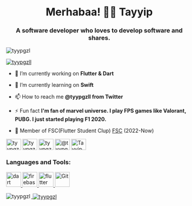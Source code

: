 <h1 align="center">Merhabaa! 👋🏻 Tayyip</h1>
</b>
<h3 align="center">A software developer who loves to develop software and shares.</h3>

<p align="left"> <img src="https://komarev.com/ghpvc/?username=tyypgzl&label=Profile%20views&color=0e75b6&style=flat" alt="tyypgzl" /> </p>


<p align="left"> <a href="https://twitter.com/tyypgzll" target="blank"><img src="https://img.shields.io/twitter/follow/tyypgzll?logo=twitter&style=for-the-badge" alt="tyypgzll" /></a> </p>

- 🔭 I’m currently working on **Flutter & Dart**

- 🌱 I’m currently learning on **Swift**

- 📫 How to reach me **@tyypgzll from Twitter**

- ⚡ Fun fact **I'm fan of marvel universe. I play FPS games like Valorant, PUBG. I just started playing F1 2020.**

- 💼 Member of FSC(Flutter Student Clup) [ FSC](https://twitter.com/Flutterstudents) (2022-Now)

<p align="left">
<a href="https://twitter.com/tyypgzll" target="blank"><img align="center" src="https://raw.githubusercontent.com/rahuldkjain/github-profile-readme-generator/master/src/images/icons/Social/twitter.svg" alt="tyypgzll" height="30" width="40" /></a>
<a href="https://linkedin.com/in/tyypgzl" target="blank"><img align="center" src="https://raw.githubusercontent.com/rahuldkjain/github-profile-readme-generator/master/src/images/icons/Social/linked-in-alt.svg" alt="tyypgzl" height="30" width="40" /></a>
<a href="https://instagram.com/tyypgzl" target="blank"><img align="center" src="https://raw.githubusercontent.com/rahuldkjain/github-profile-readme-generator/master/src/images/icons/Social/instagram.svg" alt="tyypgzl" height="30" width="40" /></a>
<a href="https://medium.com/@tyypgzl" target="blank"><img align="center" src="https://raw.githubusercontent.com/rahuldkjain/github-profile-readme-generator/master/src/images/icons/Social/medium.svg" alt="@tyypgzl" height="30" width="40" /></a>
<a href="https://discord.gg/Tayyip Güzel#1770" target="blank"><img align="center" src="https://raw.githubusercontent.com/rahuldkjain/github-profile-readme-generator/master/src/images/icons/Social/discord.svg" alt="Tayyip Güzel#1770" height="30" width="40" /></a>
</p>

<h3 align="left">Languages and Tools:</h3>
<p align="left"> <a href="https://dart.dev" target="_blank" rel="noreferrer"> <img src="https://www.vectorlogo.zone/logos/dartlang/dartlang-icon.svg" alt="dart" width="40" height="40"/> </a> <a href="https://firebase.google.com/" target="_blank" rel="noreferrer"> <img src="https://www.vectorlogo.zone/logos/firebase/firebase-icon.svg" alt="firebase" width="40" height="40"/> </a> <a href="https://flutter.dev" target="_blank" rel="noreferrer"> <img src="https://www.vectorlogo.zone/logos/flutterio/flutterio-icon.svg" alt="flutter" width="40" height="40"/> </a> <a href="https://git-scm.com/" target="_blank" rel="noreferrer"> <img src="https://raw.githubusercontent.com/rahuldkjain/github-profile-readme-generator/master/src/images/icons/Other/git.svg" alt="Git" width="40" height="40"/> </p>

<p><img align="left" src="https://github-readme-stats.vercel.app/api/top-langs?username=tyypgzl&show_icons=true&locale=en&layout=compact" alt="tyypgzl" /></p>


<p>&nbsp;<img align="center" src="https://github-readme-stats.vercel.app/api?username=tyypgzl&show_icons=true&locale=en" alt="tyypgzl" /></p>
